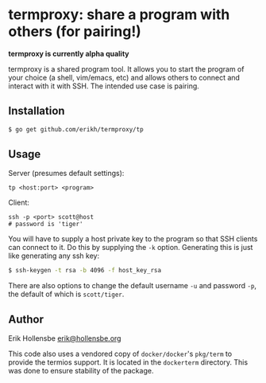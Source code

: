 # termproxy: share a program with others (for pairing!)

**termproxy is currently alpha quality**

termproxy is a shared program tool. It allows you to start the program of your
choice (a shell, vim/emacs, etc) and allows others to connect and interact with
it with SSH. The intended use case is pairing.

## Installation

```bash
$ go get github.com/erikh/termproxy/tp
```

## Usage

Server (presumes default settings):
```
tp <host:port> <program>
```

Client:
```
ssh -p <port> scott@host
# password is 'tiger'
```

You will have to supply a host private key to the program so that SSH clients
can connect to it. Do this by supplying the `-k` option. Generating this is
just like generating any ssh key:

```bash
$ ssh-keygen -t rsa -b 4096 -f host_key_rsa
```

There are also options to change the default username `-u` and password `-p`,
the default of which is `scott/tiger`.

## Author

Erik Hollensbe <erik@hollensbe.org>

This code also uses a vendored copy of `docker/docker`'s `pkg/term` to provide
the termios support. It is located in the `dockerterm` directory. This was done
to ensure stability of the package.
